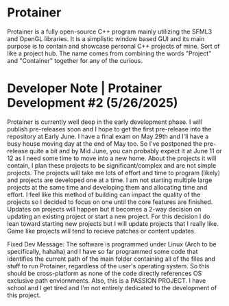 # Protainer
Protainer is a fully open-source C++ program mainly utilizing the SFML3 and OpenGL libraries. It is a simplistic window based GUI and its main purpose is to contain and showcase personal C++ projects of mine. Sort of like a project hub. The name comes from combining the words "Project" and "Container" together for any of the curious.

# Developer Note | Protainer Development #2 (5/26/2025)
Protainer is currently well deep in the early development phase. I will publish pre-releases soon and I hope to get the first pre-release into the repository at Early June. I have a final exam on May 29th and I'll have a busy house moving day at the end of May too. So I've postponed the pre-release quite a bit and by Mid June, you can probably expect it at June 11 or 12 as I need some time to move into a new home. About the projects it will contain, I plan these projects to be significant/complex and are not simple projects. The projects will take me lots of effort and time to program (likely) and projects are developed one at a time. I am not starting multiple large projects at the same time and developing them and allocating time and effort. I feel like this method of building can impact the quality of the projects so I decided to focus on one until the core features are finished. Updates on projects will happen but it becomes a 2-way decision on updating an existing project or start a new project. For this decision I do lean toward starting new projects but I will update projects that I really like. Game like projects will tend to recieve patches or content updates.

Fixed Dev Message: The software is programmed under Linux (Arch to be specifically, hahaha) and I have so far programmed some code that identifies the current path of the main folder containing all of the files and stuff to run Protainer, regardless of the user's operating system. So this should be cross-platform as none of the code directly references OS exclusive path enviornments. Also, this is a PASSION PROJECT. I have school and I get tired and I'm not entirely dedicated to the development of this project.
